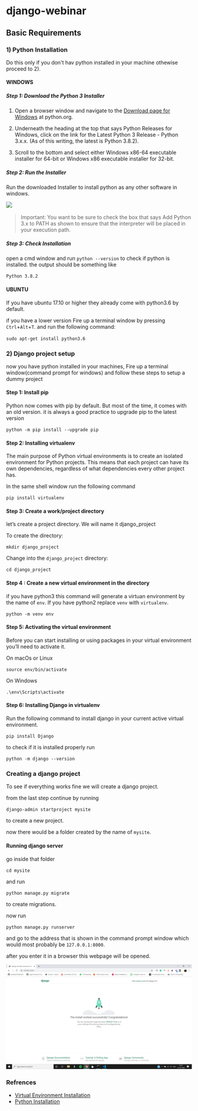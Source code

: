 # django-webinar

## Basic Requirements

### 1) Python Installation
Do this only if you don't hav python installed in your machine othewise proceed to 2).
#### WINDOWS

##### Step 1: Download the Python 3 Installer

1. Open a browser window and navigate to the [Download page for Windows](https://www.python.org/downloads/windows/) at python.org.

1. Underneath the heading at the top that says Python Releases for Windows, click on the link for the Latest Python 3 Release - Python 3.x.x. (As of this writing, the latest is Python 3.8.2).

1. Scroll to the bottom and select either Windows x86-64 executable installer for 64-bit or Windows x86 executable installer for 32-bit.

##### Step 2: Run the Installer

Run the downloaded Installer to install python as any other software in windows.

![](https://files.realpython.com/media/win-install-dialog.40e3ded144b0.png)
>Important: You want to be sure to check the box that says Add Python 3.x to PATH as shown to ensure that the interpreter will be placed in your execution path.

##### Step 3: Check Installation

open a cmd window and run `python --version` to check if python is installed.
the output should be something like

```
Python 3.8.2
```

#### UBUNTU

If you have ubuntu 17.10 or higher they already come with python3.6 by default.

if you have a lower version Fire up a terminal window by pressing `Ctrl`+`Alt`+`T`.
and run the following command:

 `sudo apt-get install python3.6`

### 2) Django project setup

now you have python installed in your machines, Fire up a terminal window(command prompt for windows) and follow these steps to setup a dummy project
#### Step 1: Install pip
Python now comes with pip by default. But most of the time, it comes with an old version. it is always a good practice to upgrade pip to the latest version

```
python -m pip install --upgrade pip
```

#### Step 2: Installing virtualenv

The main purpose of Python virtual environments is to create an isolated environment for Python projects. This means that each project can have its own dependencies, regardless of what dependencies every other project has.

In the same shell window run the following command
```
pip install virtualenv
```

#### Step 3: Create a work/project directory

let’s create a project directory. We will name it django_project

To create the directory:

```
mkdir django_project
```

Change into the `django_project` directory:

```
cd django_project
```

#### Step 4 : Create a new virtual environment in the directory

if you have python3 this command will generate a virtuan environment by the name of `env`. If you have python2 replace `venv` with `virtualenv`.
```
python -m venv env
```

#### Step 5: Activating the virtual environment

Before you can start installing or using packages in your virtual environment you’ll need to activate it.

On macOs or Linux
```
source env/bin/activate
```

On Windows
```
.\env\Scripts\activate
```
#### Step 6: Installing Django in virtualenv

Run the following command to install django in your current active virtual environment.
```
pip install Django
```

to check if it is installed properly run 
```
python -m django --version
```
### Creating a django project

To see if everything works fine we will create a django project.

from the last step continue by running
```
django-admin startproject mysite
```
to create a new project.

now there would be a folder created by the name of `mysite`.

#### Running django server 
go inside that folder 
```
cd mysite
```
and run 
```
python manage.py migrate
```
to create migrations.

now run 
```
python manage.py runserver
```
and go to the address that is shown in the command prompt window which would most probably be `127.0.0.1:8000`.

after you enter it in a browser this webpage will be opened.

![django](ss.png)


### Refrences

+ [Virtual Environment Installation](https://packaging.python.org/guides/installing-using-pip-and-virtual-environments/)
+ [Python Installation](https://realpython.com/installing-python/)
